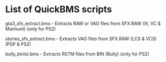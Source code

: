 # List of QuickBMS scripts

gta3_sfx_extract.bms - Extracts RAW or VAG files from SFX.RAW (III, VC & Manhunt) (only for PS2)

stories_sfx_extract.bms - Extracts VAG files from SFX.RAW (LCS & VCS) (PSP & PS2)

bully_binlst.bms - Extracts RSTM files from BIN (Bully) (only for PS2)
